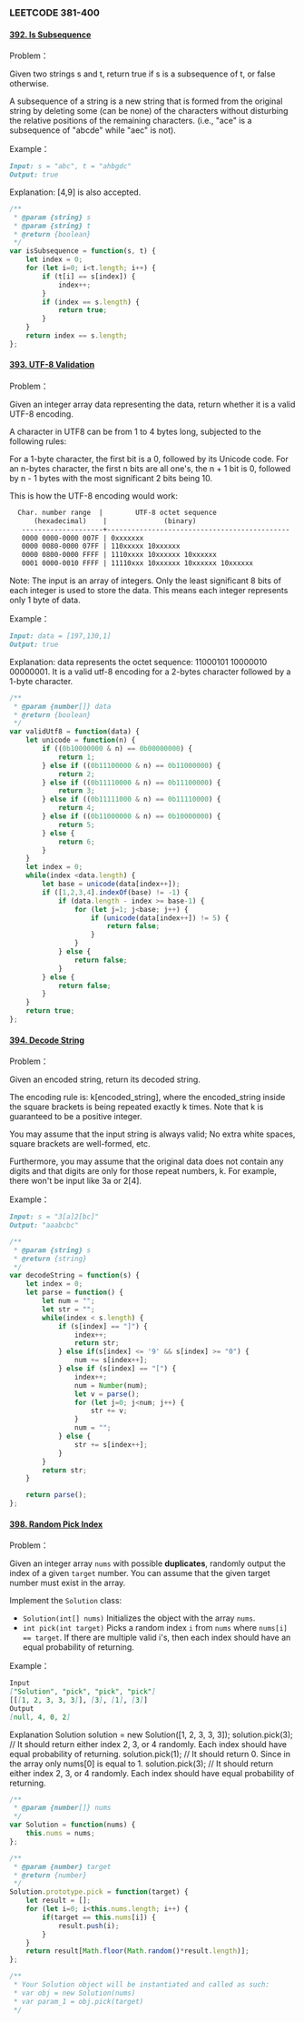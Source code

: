 ### **LEETCODE 381-400**

#### **[392. Is Subsequence](https://leetcode-cn.com/problems/is-subsequence/)**

Problem：

Given two strings s and t, return true if s is a subsequence of t, or false otherwise.

A subsequence of a string is a new string that is formed from the original string by deleting some (can be none) of the characters without disturbing the relative positions of the remaining characters. (i.e., "ace" is a subsequence of "abcde" while "aec" is not).

Example：

```markdown
Input: s = "abc", t = "ahbgdc"
Output: true
```

Explanation: [4,9] is also accepted.

```js
/**
 * @param {string} s
 * @param {string} t
 * @return {boolean}
 */
var isSubsequence = function(s, t) {
    let index = 0;
    for (let i=0; i<t.length; i++) {
        if (t[i] == s[index]) {
            index++;
        }
        if (index == s.length) {
            return true;
        }
    }
    return index == s.length;
};
```

#### **[393. UTF-8 Validation](https://leetcode-cn.com/problems/utf-8-validation/)**

Problem：

Given an integer array data representing the data, return whether it is a valid UTF-8 encoding.

A character in UTF8 can be from 1 to 4 bytes long, subjected to the following rules:

For a 1-byte character, the first bit is a 0, followed by its Unicode code.
For an n-bytes character, the first n bits are all one's, the n + 1 bit is 0, followed by n - 1 bytes with the most significant 2 bits being 10.

This is how the UTF-8 encoding would work:

```markdown
  Char. number range  |        UTF-8 octet sequence
      (hexadecimal)    |              (binary)
   --------------------+---------------------------------------------
   0000 0000-0000 007F | 0xxxxxxx
   0000 0080-0000 07FF | 110xxxxx 10xxxxxx
   0000 0800-0000 FFFF | 1110xxxx 10xxxxxx 10xxxxxx
   0001 0000-0010 FFFF | 11110xxx 10xxxxxx 10xxxxxx 10xxxxxx
```

Note: The input is an array of integers. Only the least significant 8 bits of each integer is used to store the data. This means each integer represents only 1 byte of data.

Example：

```markdown
Input: data = [197,130,1]
Output: true
```

Explanation: data represents the octet sequence: 11000101 10000010 00000001.
It is a valid utf-8 encoding for a 2-bytes character followed by a 1-byte character.

```js
/**
 * @param {number[]} data
 * @return {boolean}
 */
var validUtf8 = function(data) {
    let unicode = function(n) {
        if ((0b10000000 & n) == 0b00000000) {
            return 1;
        } else if ((0b11100000 & n) == 0b11000000) {
            return 2;
        } else if ((0b11110000 & n) == 0b11100000) {
            return 3;
        } else if ((0b11111000 & n) == 0b11110000) {
            return 4;
        } else if ((0b11000000 & n) == 0b10000000) {
            return 5;
        } else {
            return 6;
        }
    }
    let index = 0;
    while(index <data.length) {
        let base = unicode(data[index++]);
        if ([1,2,3,4].indexOf(base) != -1) {
            if (data.length - index >= base-1) {
                for (let j=1; j<base; j++) {
                    if (unicode(data[index++]) != 5) {
                        return false;
                    }
                }
            } else {
                return false;
            }
        } else {
            return false;
        }
    }
    return true;
};
```

#### **[394. Decode String](https://leetcode-cn.com/problems/decode-string/)**

Problem：

Given an encoded string, return its decoded string.

The encoding rule is: k[encoded_string], where the encoded_string inside the square brackets is being repeated exactly k times. Note that k is guaranteed to be a positive integer.

You may assume that the input string is always valid; No extra white spaces, square brackets are well-formed, etc.

Furthermore, you may assume that the original data does not contain any digits and that digits are only for those repeat numbers, k. For example, there won't be input like 3a or 2[4].

Example：

```markdown
Input: s = "3[a]2[bc]"
Output: "aaabcbc"
```

```js
/**
 * @param {string} s
 * @return {string}
 */
var decodeString = function(s) {
    let index = 0;
    let parse = function() {
        let num = "";
        let str = "";
        while(index < s.length) {
            if (s[index] == "]") {
                index++;
                return str;
            } else if(s[index] <= '9' && s[index] >= "0") {
                num += s[index++];
            } else if (s[index] == "[") {
                index++;
                num = Number(num);
                let v = parse();
                for (let j=0; j<num; j++) {
                    str += v;
                }
                num = "";
            } else {
                str += s[index++];
            }
        }
        return str;
    }

    return parse();
};
```

#### **[398. Random Pick Index](https://leetcode-cn.com/problems/random-pick-index/)**

Problem：


Given an integer array `nums` with possible **duplicates**, randomly output the index of a given `target` number. You can assume that the given target number must exist in the array.

Implement the `Solution` class:

- `Solution(int[] nums)` Initializes the object with the array `nums`.
- `int pick(int target)` Picks a random index `i` from `nums` where `nums[i] == target`. If there are multiple valid i's, then each index should have an equal probability of returning.

Example：

```markdown
Input
["Solution", "pick", "pick", "pick"]
[[[1, 2, 3, 3, 3]], [3], [1], [3]]
Output
[null, 4, 0, 2]
```

Explanation
Solution solution = new Solution([1, 2, 3, 3, 3]);
solution.pick(3); // It should return either index 2, 3, or 4 randomly. Each index should have equal probability of returning.
solution.pick(1); // It should return 0. Since in the array only nums[0] is equal to 1.
solution.pick(3); // It should return either index 2, 3, or 4 randomly. Each index should have equal probability of returning.

```js
/**
 * @param {number[]} nums
 */
var Solution = function(nums) {
    this.nums = nums;
};

/** 
 * @param {number} target
 * @return {number}
 */
Solution.prototype.pick = function(target) {
    let result = [];
    for (let i=0; i<this.nums.length; i++) {
        if(target == this.nums[i]) {
            result.push(i);
        }
    }
    return result[Math.floor(Math.random()*result.length)];
};

/**
 * Your Solution object will be instantiated and called as such:
 * var obj = new Solution(nums)
 * var param_1 = obj.pick(target)
 */
```

